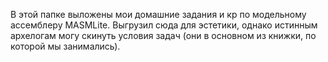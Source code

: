 В этой папке выложены мои домашние задания и кр по модельному ассемблеру MASMLite. Выгрузил сюда для эстетики, однако истинным архелогам могу скинуть условия задач (они в основном из книжки, по которой мы занимались). 